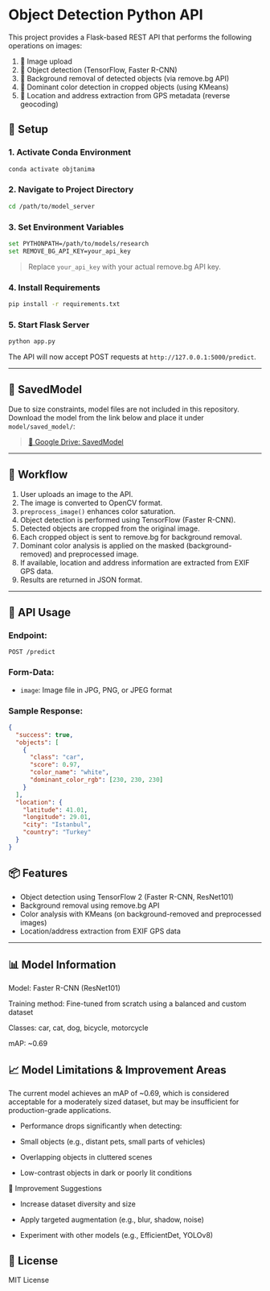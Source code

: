 # Object Detection Python API

This project provides a Flask-based REST API that performs the following operations on images:

1. 📸 Image upload
2. 🤖 Object detection (TensorFlow, Faster R-CNN)
3. 🧼 Background removal of detected objects (via remove.bg API)
4. 🎨 Dominant color detection in cropped objects (using KMeans)
5. 📍 Location and address extraction from GPS metadata (reverse geocoding)

## 🔧 Setup

### 1. Activate Conda Environment

```bash
conda activate objtanima
```

### 2. Navigate to Project Directory

```bash
cd /path/to/model_server
```

### 3. Set Environment Variables

```bash
set PYTHONPATH=/path/to/models/research
set REMOVE_BG_API_KEY=your_api_key
```

> Replace `your_api_key` with your actual remove.bg API key.

### 4. Install Requirements

```bash
pip install -r requirements.txt
```

### 5. Start Flask Server

```bash
python app.py
```

The API will now accept POST requests at `http://127.0.0.1:5000/predict`.

---

## 🧠 SavedModel

Due to size constraints, model files are not included in this repository. Download the model from the link below and place it under `model/saved_model/`:

> [🔗 Google Drive: SavedModel](https://drive.google.com/drive/folders/1Qu_jDYV0iW4pQ1B9ndoug1N9WawwP6Wk?usp=sharing)

---

## 🔁 Workflow

1. User uploads an image to the API.
2. The image is converted to OpenCV format.
3. `preprocess_image()` enhances color saturation.
4. Object detection is performed using TensorFlow (Faster R-CNN).
5. Detected objects are cropped from the original image.
6. Each cropped object is sent to remove.bg for background removal.
7. Dominant color analysis is applied on the masked (background-removed) and preprocessed image.
8. If available, location and address information are extracted from EXIF GPS data.
9. Results are returned in JSON format.

---

## 📡 API Usage

### Endpoint:

```
POST /predict
```

### Form-Data:

* `image`: Image file in JPG, PNG, or JPEG format

### Sample Response:

```json
{
  "success": true,
  "objects": [
    {
      "class": "car",
      "score": 0.97,
      "color_name": "white",
      "dominant_color_rgb": [230, 230, 230]
    }
  ],
  "location": {
    "latitude": 41.01,
    "longitude": 29.01,
    "city": "Istanbul",
    "country": "Turkey"
  }
}
```

## 📦 Features

* Object detection using TensorFlow 2 (Faster R-CNN, ResNet101)
* Background removal using remove.bg API
* Color analysis with KMeans (on background-removed and preprocessed images)
* Location/address extraction from EXIF GPS data

---

## 📊 Model Information

Model: Faster R-CNN (ResNet101)

Training method: Fine-tuned from scratch using a balanced and custom dataset

Classes: car, cat, dog, bicycle, motorcycle

mAP: ~0.69 

## 📈 Model Limitations & Improvement Areas
The current model achieves an mAP of ~0.69, which is considered acceptable for a moderately sized dataset, but may be insufficient for production-grade applications.

* Performance drops significantly when detecting:

* Small objects (e.g., distant pets, small parts of vehicles)

* Overlapping objects in cluttered scenes

* Low-contrast objects in dark or poorly lit conditions

🔁 Improvement Suggestions
* Increase dataset diversity and size

* Apply targeted augmentation (e.g., blur, shadow, noise)

* Experiment with other models (e.g., EfficientDet, YOLOv8)
  
## 📄 License

MIT License
